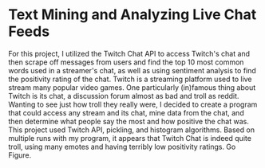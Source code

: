 # Text Mining and Analyzing Live Chat Feeds
For this project, I utilized the Twitch Chat API to access Twitch's chat and then scrape off messages from users and find the top 10 most common words used in a streamer's chat, as well as using sentiment analysis to find the positivity rating of the chat. Twitch is a streaming platform used to live stream many popular video games. One particularly (in)famous thing about Twitch is its chat, a discussion forum almost as bad and troll as reddit. Wanting to see just how troll they really were, I decided to create a program that could access any stream and its chat, mine data from the chat, and then determine what people say the most and how positive the chat was. This project used Twitch API, pickling, and histogram algorithms. Based on multiple runs with my program, it appears that Twitch Chat is indeed quite troll, using many emotes and having terribly low positivity ratings. Go Figure.
